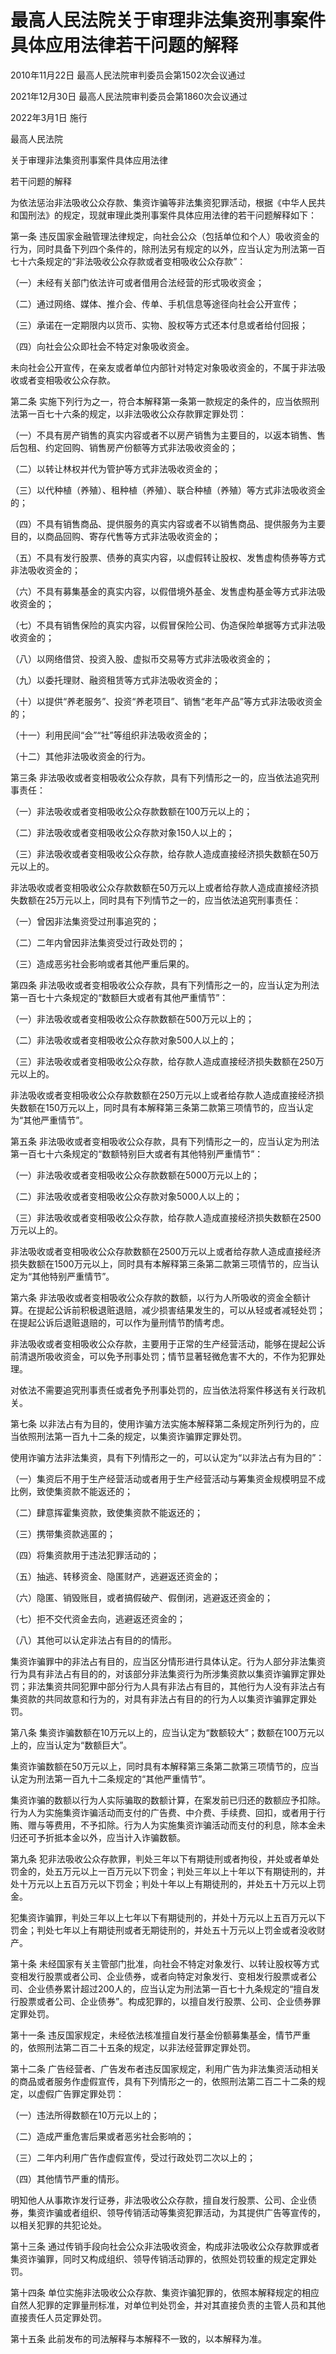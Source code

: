 # 最高人民法院关于审理非法集资刑事案件具体应用法律若干问题的解释

2010年11月22日 最高人民法院审判委员会第1502次会议通过

2021年12月30日 最高人民法院审判委员会第1860次会议通过

2022年3月1日 施行

<!-- INFO END -->

最高人民法院

关于审理非法集资刑事案件具体应用法律

若干问题的解释

为依法惩治非法吸收公众存款、集资诈骗等非法集资犯罪活动，根据《中华人民共和国刑法》的规定，现就审理此类刑事案件具体应用法律的若干问题解释如下：

第一条 违反国家金融管理法律规定，向社会公众（包括单位和个人）吸收资金的行为，同时具备下列四个条件的，除刑法另有规定的以外，应当认定为刑法第一百七十六条规定的“非法吸收公众存款或者变相吸收公众存款”：

（一）未经有关部门依法许可或者借用合法经营的形式吸收资金；

（二）通过网络、媒体、推介会、传单、手机信息等途径向社会公开宣传；

（三）承诺在一定期限内以货币、实物、股权等方式还本付息或者给付回报；

（四）向社会公众即社会不特定对象吸收资金。

未向社会公开宣传，在亲友或者单位内部针对特定对象吸收资金的，不属于非法吸收或者变相吸收公众存款。

第二条 实施下列行为之一，符合本解释第一条第一款规定的条件的，应当依照刑法第一百七十六条的规定，以非法吸收公众存款罪定罪处罚：

（一）不具有房产销售的真实内容或者不以房产销售为主要目的，以返本销售、售后包租、约定回购、销售房产份额等方式非法吸收资金的；

（二）以转让林权并代为管护等方式非法吸收资金的；

（三）以代种植（养殖）、租种植（养殖）、联合种植（养殖）等方式非法吸收资金的；

（四）不具有销售商品、提供服务的真实内容或者不以销售商品、提供服务为主要目的，以商品回购、寄存代售等方式非法吸收资金的；

（五）不具有发行股票、债券的真实内容，以虚假转让股权、发售虚构债券等方式非法吸收资金的；

（六）不具有募集基金的真实内容，以假借境外基金、发售虚构基金等方式非法吸收资金的；

（七）不具有销售保险的真实内容，以假冒保险公司、伪造保险单据等方式非法吸收资金的；

（八）以网络借贷、投资入股、虚拟币交易等方式非法吸收资金的；

（九）以委托理财、融资租赁等方式非法吸收资金的；

（十）以提供“养老服务”、投资“养老项目”、销售“老年产品”等方式非法吸收资金的；

（十一）利用民间“会”“社”等组织非法吸收资金的；

（十二）其他非法吸收资金的行为。

第三条 非法吸收或者变相吸收公众存款，具有下列情形之一的，应当依法追究刑事责任：

（一）非法吸收或者变相吸收公众存款数额在100万元以上的；

（二）非法吸收或者变相吸收公众存款对象150人以上的；

（三）非法吸收或者变相吸收公众存款，给存款人造成直接经济损失数额在50万元以上的。

非法吸收或者变相吸收公众存款数额在50万元以上或者给存款人造成直接经济损失数额在25万元以上，同时具有下列情节之一的，应当依法追究刑事责任：

（一）曾因非法集资受过刑事追究的；

（二）二年内曾因非法集资受过行政处罚的；

（三）造成恶劣社会影响或者其他严重后果的。

第四条 非法吸收或者变相吸收公众存款，具有下列情形之一的，应当认定为刑法第一百七十六条规定的“数额巨大或者有其他严重情节”：

（一）非法吸收或者变相吸收公众存款数额在500万元以上的；

（二）非法吸收或者变相吸收公众存款对象500人以上的；

（三）非法吸收或者变相吸收公众存款，给存款人造成直接经济损失数额在250万元以上的。

非法吸收或者变相吸收公众存款数额在250万元以上或者给存款人造成直接经济损失数额在150万元以上，同时具有本解释第三条第二款第三项情节的，应当认定为“其他严重情节”。

第五条 非法吸收或者变相吸收公众存款，具有下列情形之一的，应当认定为刑法第一百七十六条规定的“数额特别巨大或者有其他特别严重情节”：

（一）非法吸收或者变相吸收公众存款数额在5000万元以上的；

（二）非法吸收或者变相吸收公众存款对象5000人以上的；

（三）非法吸收或者变相吸收公众存款，给存款人造成直接经济损失数额在2500万元以上的。

非法吸收或者变相吸收公众存款数额在2500万元以上或者给存款人造成直接经济损失数额在1500万元以上，同时具有本解释第三条第二款第三项情节的，应当认定为“其他特别严重情节”。

第六条 非法吸收或者变相吸收公众存款的数额，以行为人所吸收的资金全额计算。在提起公诉前积极退赃退赔，减少损害结果发生的，可以从轻或者减轻处罚；在提起公诉后退赃退赔的，可以作为量刑情节酌情考虑。

非法吸收或者变相吸收公众存款，主要用于正常的生产经营活动，能够在提起公诉前清退所吸收资金，可以免予刑事处罚；情节显著轻微危害不大的，不作为犯罪处理。

对依法不需要追究刑事责任或者免予刑事处罚的，应当依法将案件移送有关行政机关。

第七条 以非法占有为目的，使用诈骗方法实施本解释第二条规定所列行为的，应当依照刑法第一百九十二条的规定，以集资诈骗罪定罪处罚。

使用诈骗方法非法集资，具有下列情形之一的，可以认定为“以非法占有为目的”：

（一）集资后不用于生产经营活动或者用于生产经营活动与筹集资金规模明显不成比例，致使集资款不能返还的；

（二）肆意挥霍集资款，致使集资款不能返还的；

（三）携带集资款逃匿的；

（四）将集资款用于违法犯罪活动的；

（五）抽逃、转移资金、隐匿财产，逃避返还资金的；

（六）隐匿、销毁账目，或者搞假破产、假倒闭，逃避返还资金的；

（七）拒不交代资金去向，逃避返还资金的；

（八）其他可以认定非法占有目的的情形。

集资诈骗罪中的非法占有目的，应当区分情形进行具体认定。行为人部分非法集资行为具有非法占有目的的，对该部分非法集资行为所涉集资款以集资诈骗罪定罪处罚；非法集资共同犯罪中部分行为人具有非法占有目的，其他行为人没有非法占有集资款的共同故意和行为的，对具有非法占有目的的行为人以集资诈骗罪定罪处罚。

第八条 集资诈骗数额在10万元以上的，应当认定为“数额较大”；数额在100万元以上的，应当认定为“数额巨大”。

集资诈骗数额在50万元以上，同时具有本解释第三条第二款第三项情节的，应当认定为刑法第一百九十二条规定的“其他严重情节”。

集资诈骗的数额以行为人实际骗取的数额计算，在案发前已归还的数额应予扣除。行为人为实施集资诈骗活动而支付的广告费、中介费、手续费、回扣，或者用于行贿、赠与等费用，不予扣除。行为人为实施集资诈骗活动而支付的利息，除本金未归还可予折抵本金以外，应当计入诈骗数额。

第九条 犯非法吸收公众存款罪，判处三年以下有期徒刑或者拘役，并处或者单处罚金的，处五万元以上一百万元以下罚金；判处三年以上十年以下有期徒刑的，并处十万元以上五百万元以下罚金；判处十年以上有期徒刑的，并处五十万元以上罚金。

犯集资诈骗罪，判处三年以上七年以下有期徒刑的，并处十万元以上五百万元以下罚金；判处七年以上有期徒刑或者无期徒刑的，并处五十万元以上罚金或者没收财产。

第十条 未经国家有关主管部门批准，向社会不特定对象发行、以转让股权等方式变相发行股票或者公司、企业债券，或者向特定对象发行、变相发行股票或者公司、企业债券累计超过200人的，应当认定为刑法第一百七十九条规定的“擅自发行股票或者公司、企业债券”。构成犯罪的，以擅自发行股票、公司、企业债券罪定罪处罚。

第十一条 违反国家规定，未经依法核准擅自发行基金份额募集基金，情节严重的，依照刑法第二百二十五条的规定，以非法经营罪定罪处罚。

第十二条 广告经营者、广告发布者违反国家规定，利用广告为非法集资活动相关的商品或者服务作虚假宣传，具有下列情形之一的，依照刑法第二百二十二条的规定，以虚假广告罪定罪处罚：

（一）违法所得数额在10万元以上的；

（二）造成严重危害后果或者恶劣社会影响的；

（三）二年内利用广告作虚假宣传，受过行政处罚二次以上的；

（四）其他情节严重的情形。

明知他人从事欺诈发行证券，非法吸收公众存款，擅自发行股票、公司、企业债券，集资诈骗或者组织、领导传销活动等集资犯罪活动，为其提供广告等宣传的，以相关犯罪的共犯论处。

第十三条 通过传销手段向社会公众非法吸收资金，构成非法吸收公众存款罪或者集资诈骗罪，同时又构成组织、领导传销活动罪的，依照处罚较重的规定定罪处罚。

第十四条 单位实施非法吸收公众存款、集资诈骗犯罪的，依照本解释规定的相应自然人犯罪的定罪量刑标准，对单位判处罚金，并对其直接负责的主管人员和其他直接责任人员定罪处罚。

第十五条 此前发布的司法解释与本解释不一致的，以本解释为准。